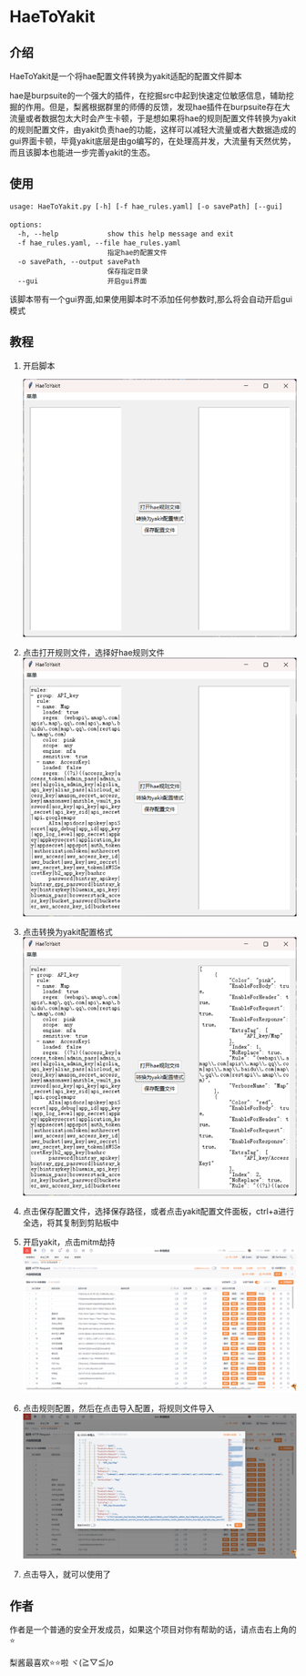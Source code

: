 # HaeToYakit

## 介绍

HaeToYakit是一个将hae配置文件转换为yakit适配的配置文件脚本

hae是burpsuite的一个强大的插件，在挖掘src中起到快速定位敏感信息，辅助挖掘的作用。但是，梨酱根据群里的师傅的反馈，发现hae插件在burpsuite存在大流量或者数据包太大时会产生卡顿，于是想如果将hae的规则配置文件转换为yakit的规则配置文件，由yakit负责hae的功能，这样可以减轻大流量或者大数据造成的gui界面卡顿，毕竟yakit底层是由go编写的，在处理高并发，大流量有天然优势，而且该脚本也能进一步完善yakit的生态。

## 使用

```
usage: HaeToYakit.py [-h] [-f hae_rules.yaml] [-o savePath] [--gui]

options:
  -h, --help            show this help message and exit
  -f hae_rules.yaml, --file hae_rules.yaml
                        指定hae的配置文件
  -o savePath, --output savePath
                        保存指定目录
  --gui                 开启gui界面

```

该脚本带有一个gui界面,如果使用脚本时不添加任何参数时,那么将会自动开启gui模式

## 教程

1. 开启脚本

   ![1725818953449](image/readme/1725818953449.png)
2. 点击打开规则文件，选择好hae规则文件
   ![1725819359646](image/readme/1725819359646.png)
3. 点击转换为yakit配置格式
   ![1725819385900](image/readme/1725819385900.png)
4. 点击保存配置文件，选择保存路径，或者点击yakit配置文件面板，ctrl+a进行全选，将其复制到剪贴板中
5. 开启yakit，点击mitm劫持
   ![1725819585703](image/readme/1725819585703.png)
6. 点击规则配置，然后在点击导入配置，将规则文件导入
   ![1725819672074](image/readme/1725819672074.png)
7. 点击导入，就可以使用了


## 作者

作者是一个普通的安全开发成员，如果这个项目对你有帮助的话，请点击右上角的⭐

梨酱最喜欢⭐⭐啦 ヾ(≧▽≦*)o*

